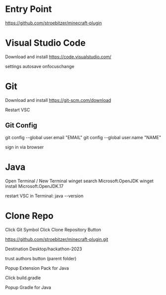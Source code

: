 # Entry Point

https://github.com/stroebitzer/minecraft-plugin

# Visual Studio Code

Download and install https://code.visualstudio.com/

settings autosave onfocuschange

# Git

Download and install https://git-scm.com/download

Restart VSC

## Git Config

git config --global user.email "EMAIL"
git config --global user.name "NAME"

sign in via browser

# Java

Open Terminal / New Terminal
winget search Microsoft.OpenJDK
winget install Microsoft.OpenJDK.17

restart VSC
in Terminal: java --version

# Clone Repo

Click Git Symbol
Click Clone Repository Button

https://github.com/stroebitzer/minecraft-plugin.git

Destination Desktop/hackathon-2023

trust authors button (parent folder)

Popup Extension Pack for Java

Click build.gradle

Popup Gradle for Java

